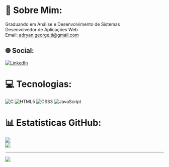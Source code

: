 # 💫 Sobre Mim:
Graduando em Análise e Desenvolvimento de Sistemas<br>Desenvolvedor de Aplicações Web<br>Email: adryan.george.ti@gmail.com<br>


## 🌐 Social:
[![LinkedIn](https://img.shields.io/badge/LinkedIn-%230077B5.svg?logo=linkedin&logoColor=white)](www.linkedin.com/in/adryan-george-melo-62831b300/) 

# 💻 Tecnologias:
![C](https://img.shields.io/badge/c-%2300599C.svg?style=for-the-badge&logo=c&logoColor=white) ![HTML5](https://img.shields.io/badge/html5-%23E34F26.svg?style=for-the-badge&logo=html5&logoColor=white) ![CSS3](https://img.shields.io/badge/css3-%231572B6.svg?style=for-the-badge&logo=css3&logoColor=white) ![JavaScript](https://img.shields.io/badge/javascript-%23323330.svg?style=for-the-badge&logo=javascript&logoColor=%23F7DF1E)
# 📊 Estatísticas GitHub:
![](https://github-readme-stats.vercel.app/api?username=Adryan-meloo&theme=onedark&hide_border=false&include_all_commits=false&count_private=false)<br/>
![](https://github-readme-stats.vercel.app/api/top-langs/?username=Adryan-meloo&theme=onedark&hide_border=false&include_all_commits=false&count_private=false&layout=compact)

---
[![](https://visitcount.itsvg.in/api?id=Adryan-meloo&icon=0&color=0)](https://visitcount.itsvg.in)

<!-- Proudly created with GPRM ( https://gprm.itsvg.in ) -->
